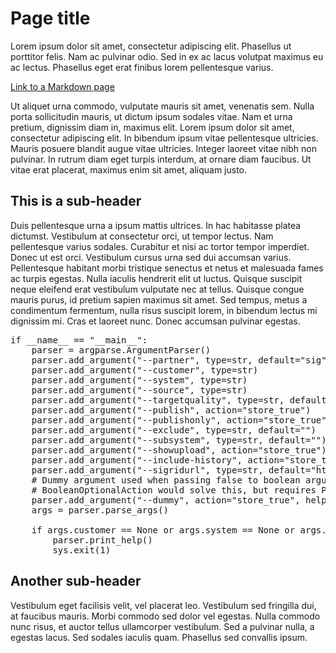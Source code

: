 # Page title

Lorem ipsum dolor sit amet, consectetur adipiscing elit. Phasellus ut porttitor felis. Nam ac pulvinar odio. Sed in ex ac lacus volutpat maximus eu ac lectus. Phasellus eget erat finibus lorem pellentesque varius.

[Link to a Markdown page](pages/page.html)

Ut aliquet urna commodo, vulputate mauris sit amet, venenatis sem. Nulla porta sollicitudin mauris, ut dictum ipsum sodales vitae. Nam et urna pretium, dignissim diam in, maximus elit. Lorem ipsum dolor sit amet, consectetur adipiscing elit. In bibendum ipsum vitae pellentesque ultricies. Mauris posuere blandit augue vitae ultricies. Integer laoreet vitae nibh non pulvinar. In rutrum diam eget turpis interdum, at ornare diam faucibus. Ut vitae erat placerat, maximus enim sit amet, aliquam justo.

## This is a sub-header

Duis pellentesque urna a ipsum mattis ultrices. In hac habitasse platea dictumst. Vestibulum at consectetur orci, ut tempor lectus. Nam pellentesque varius sodales. Curabitur et nisi ac tortor tempor imperdiet. Donec ut est orci. Vestibulum cursus urna sed dui accumsan varius. Pellentesque habitant morbi tristique senectus et netus et malesuada fames ac turpis egestas. Nulla iaculis hendrerit elit ut luctus. Quisque suscipit neque eleifend erat vestibulum vulputate nec at tellus. Quisque congue mauris purus, id pretium sapien maximus sit amet. Sed tempus, metus a condimentum fermentum, nulla risus suscipit lorem, in bibendum lectus mi dignissim mi. Cras et laoreet nunc. Donec accumsan pulvinar egestas.

<pre>
if __name__ == "__main__":
    parser = argparse.ArgumentParser()
    parser.add_argument("--partner", type=str, default="sig")
    parser.add_argument("--customer", type=str)
    parser.add_argument("--system", type=str)
    parser.add_argument("--source", type=str)
    parser.add_argument("--targetquality", type=str, default="sigrid")
    parser.add_argument("--publish", action="store_true")
    parser.add_argument("--publishonly", action="store_true")
    parser.add_argument("--exclude", type=str, default="")
    parser.add_argument("--subsystem", type=str, default="")
    parser.add_argument("--showupload", action="store_true")
    parser.add_argument("--include-history", action="store_true")
    parser.add_argument("--sigridurl", type=str, default="https://sigrid-says.com")
    # Dummy argument used when passing false to boolean arguments.
    # BooleanOptionalAction would solve this, but requires Python 3.9+.
    parser.add_argument("--dummy", action="store_true", help=argparse.SUPPRESS)
    args = parser.parse_args()

    if args.customer == None or args.system == None or args.source == None:
        parser.print_help()
        sys.exit(1)
</pre>

## Another sub-header

Vestibulum eget facilisis velit, vel placerat leo. Vestibulum sed fringilla dui, at faucibus mauris. Morbi commodo sed dolor vel egestas. Nulla commodo nunc risus, et auctor tellus ullamcorper vestibulum. Sed a pulvinar nulla, a egestas lacus. Sed sodales iaculis quam. Phasellus sed convallis ipsum.
